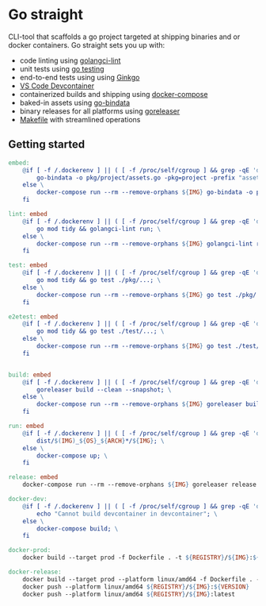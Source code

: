 # Go straight
CLI-tool that scaffolds a go project targeted at shipping binaries and or docker containers. Go straight sets you up with:
- code linting using [golangci-lint](https://golangci-lint.run/)
- unit tests using [go testing](https://pkg.go.dev/testing)
- end-to-end tests using using [Ginkgo](https://onsi.github.io/ginkgo/)
- [VS Code Devcontainer](https://code.visualstudio.com/docs/devcontainers/containers)
- containerized builds and shipping using [docker-compose](https://docs.docker.com/compose/)
- baked-in assets using [go-bindata](https://github.com/go-bindata/go-bindata)
- binary releases for all platforms using [goreleaser](https://goreleaser.com/)
- [Makefile](https://www.gnu.org/software/make/) with streamlined operations

## Getting started
```makefile
embed:
	@if [ -f /.dockerenv ] || ( [ -f /proc/self/cgroup ] && grep -qE 'docker|containerd' /proc/self/cgroup ); then \
		go-bindata -o pkg/project/assets.go -pkg=project -prefix "assets/template"  assets/template/...; \
	else \
		docker-compose run --rm --remove-orphans ${IMG} go-bindata -o pkg/assets/embed.go -pkg=assets -prefix "assets/embed"  assets/embed/...; \
	fi

lint: embed
	@if [ -f /.dockerenv ] || ( [ -f /proc/self/cgroup ] && grep -qE 'docker|containerd' /proc/self/cgroup ); then \
		go mod tidy && golangci-lint run; \
	else \
		docker-compose run --rm --remove-orphans ${IMG} golangci-lint run; \
	fi

test: embed
	@if [ -f /.dockerenv ] || ( [ -f /proc/self/cgroup ] && grep -qE 'docker|containerd' /proc/self/cgroup ); then \
		go mod tidy && go test ./pkg/...; \
	else \
		docker-compose run --rm --remove-orphans ${IMG} go test ./pkg/...; \
	fi

e2etest: embed
	@if [ -f /.dockerenv ] || ( [ -f /proc/self/cgroup ] && grep -qE 'docker|containerd' /proc/self/cgroup ); then \
		go mod tidy && go test ./test/...; \
	else \
		docker-compose run --rm --remove-orphans ${IMG} go test ./test/...; \
	fi


build: embed
	@if [ -f /.dockerenv ] || ( [ -f /proc/self/cgroup ] && grep -qE 'docker|containerd' /proc/self/cgroup ); then \
		goreleaser build --clean --snapshot; \
	else \
		docker-compose run --rm --remove-orphans ${IMG} goreleaser build --clean --snapshot; \
	fi

run: embed
	@if [ -f /.dockerenv ] || ( [ -f /proc/self/cgroup ] && grep -qE 'docker|containerd' /proc/self/cgroup ); then \
		dist/$(IMG)_${OS}_${ARCH}*/${IMG}; \
	else \
		docker-compose up; \
	fi

release: embed
	docker-compose run --rm --remove-orphans ${IMG} goreleaser release --clean

docker-dev: 
	@if [ -f /.dockerenv ] || ( [ -f /proc/self/cgroup ] && grep -qE 'docker|containerd' /proc/self/cgroup ); then \
		echo "Cannot build devcontainer in devcontainer"; \
	else \
		docker-compose build; \
	fi

docker-prod: 
	docker build --target prod -f Dockerfile . -t ${REGISTRY}/${IMG}:${VERSION} -t ${REGISTRY}/${IMG}:latest

docker-release:
	docker build --target prod --platform linux/amd64 -f Dockerfile . -t ${REGISTRY}/${IMG}:${VERSION} -t ${REGISTRY}/${IMG}:latest
	docker push --platform linux/amd64 ${REGISTRY}/${IMG}:${VERSION}
	docker push --platform linux/amd64 ${REGISTRY}/${IMG}:latest

```
